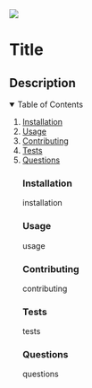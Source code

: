 <img src='https://img.shields.io/badge/License-MIT-yellow.svg)](https://opensource.org/licenses/MIT'>
<h1> Title </h1>
<h2> Description </h2>
<details open ="open">
<summary> Table of Contents</summary>
<ol>
<li><a href="#installation">Installation</a></li>
<li><a href= "#usage">Usage </a></li>
<li><a href= "#contributing">Contributing </a></li>
<li><a href= "#tests">Tests </a></li>
<li><a href= "#questions">Questions </a></li>
</datails>

<h3 id='installation'>Installation</h3>
<p>installation</p>

<h3 id='usage'>Usage</h3>
<p>usage</p>

<h3 id='contributing'>Contributing</h3>
<p>contributing</p>

<h3 id='tests'>Tests</h3>
<p>tests</p>

<h3 id='questions'>Questions</h3>
<p>questions</p>
